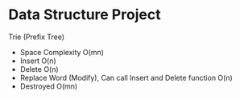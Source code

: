# Data Structure Project
  Trie (Prefix Tree)
  - Space Complexity O(mn)
  - Insert O(n)
  - Delete O(n)
  - Replace Word (Modify), Can call Insert and Delete function O(n)
  - Destroyed O(mn)
